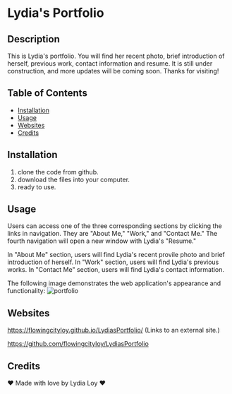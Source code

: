 # Lydia's Portfolio

## Description

This is Lydia's portfolio. You will find her recent photo, brief introduction of herself, previous work, contact information and resume. It is still under construction, and more updates will be coming soon.
Thanks for visiting!


## Table of Contents

* [Installation](#Installation)
* [Usage](#Usage)
* [Websites](#Websites)
* [Credits](#Credits)


## Installation

1. clone the code from github.
2. download the files into your computer.
3. ready to use.

## Usage

Users can access one of the three corresponding sections by clicking the links in navigation. They are "About Me," "Work," and "Contact Me." The fourth navigation will open a new window with Lydia's "Resume."

In "About Me" section, users will find Lydia's recent provile photo and brief introduction of herself.
In "Work" section, users will find Lydia's previous works.
In "Contact Me" section, users will find Lydia's contact information.

The following image demonstrates the web application's appearance and functionality:
<img src="./assets/image/portfolio.png" alt="portfolio"/>


## Websites

 https://flowingcityloy.github.io/LydiasPortfolio/ (Links to an external site.)

https://github.com/flowingcityloy/LydiasPortfolio


## Credits

❤️ Made with love by Lydia Loy ❤️
